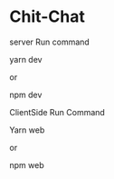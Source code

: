 # Chit-Chat
server Run command

yarn dev

or 

npm dev

ClientSide Run Command

Yarn web

or 

npm web
